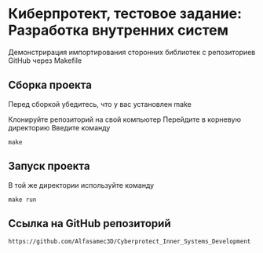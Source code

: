 # Киберпротект, тестовое задание: Разработка внутренних систем
Демонстрирация импортирования сторонних библиотек с репозиториев GitHub через Makefile
## Сборка проекта
Перед сборкой убедитесь, что у вас установлен make

Клонируйте репозиторий на свой компьютер
Перейдите в корневую директорию
Введите команду

`make`

## Запуск проекта
В той же директории используйте команду

`make run`

## Ссылка на GitHub репозиторий

`https://github.com/Alfasamec3D/Cyberprotect_Inner_Systems_Development`